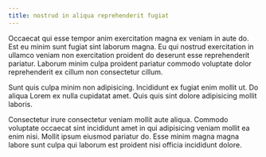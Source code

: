 ```yaml
---
title: nostrud in aliqua reprehenderit fugiat
---
```


Occaecat qui esse tempor anim exercitation magna ex veniam in aute do. Est eu minim sunt fugiat sint laborum magna. Eu qui nostrud exercitation in ullamco veniam non exercitation proident do deserunt esse reprehenderit pariatur. Laborum minim culpa proident pariatur commodo voluptate dolor reprehenderit ex cillum non consectetur cillum.

Sunt quis culpa minim non adipisicing. Incididunt ex fugiat enim mollit ut. Do aliqua Lorem ex nulla cupidatat amet. Quis quis sint dolore adipisicing mollit laboris.

Consectetur irure consectetur veniam mollit aute aliqua. Commodo voluptate occaecat sint incididunt amet in qui adipisicing veniam mollit ea enim nisi. Mollit ipsum eiusmod pariatur do. Esse minim magna magna labore sunt culpa qui laborum est proident nisi officia incididunt dolore.